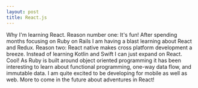 ```yaml
---
layout: post
title: React.js
---
```

  Why I'm learning React.  Reason number one: It's fun! After spending months focusing on Ruby on Rails I am having a blast learning about React and Redux. Reason two: React native makes cross platform development a breeze. Instead of learning Kotlin and Swift I can just expand on React. Cool! As Ruby is built around object oriented programming it has been interesting to learn about functional programming, one-way data flow, and immutable data. I am quite excited to be developing for mobile as well as web. More to come in the future about adventures in React!
